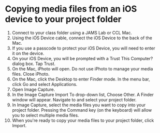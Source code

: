 # Copying media files from an iOS device to your project folder

1. Connect to your class folder using a JAMS Lab or CCL Mac.
2. Using the iOS Device cable, connect the iOS Device to the back of the Mac.
3. If you use a passcode to protect your iOS Device, you will need to enter it on the device.
4. On your iOS Device, you will be prompted with a Trust This Computer? dialog box. Tap Trust.
5. On the Mac, iPhoto will open. Do not use iPhoto to manage your media files. Close iPhoto.
6. On the Mac, click the Desktop to enter Finder mode. In the menu bar, click Go and select Applications.
7. Open Image Capture.
8. In the Image Capture Import To drop-down list, Choose Other. A Finder window will appear. Navigate to and select your project folder.
9. In Image Capture, select the media files you want to copy into your project folder. Pressing the Command key \(on the keyboard\) will allow you to select multiple media files.
10. When you're ready to copy your media files to your project folder, click Import.

